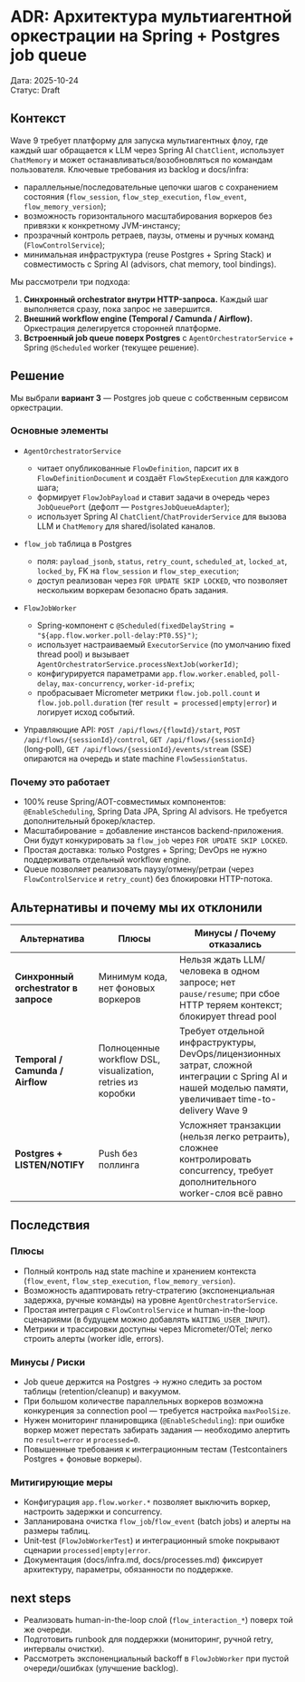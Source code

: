 # ADR: Архитектура мультиагентной оркестрации на Spring + Postgres job queue

Дата: 2025-10-24  
Статус: Draft

## Контекст

Wave 9 требует платформу для запуска мультиагентных флоу, где каждый шаг обращается к LLM через Spring AI `ChatClient`, использует `ChatMemory` и может останавливаться/возобновляться по командам пользователя. Ключевые требования из backlog и docs/infra:

- параллельные/последовательные цепочки шагов с сохранением состояния (`flow_session`, `flow_step_execution`, `flow_event`, `flow_memory_version`);
- возможность горизонтального масштабирования воркеров без привязки к конкретному JVM-инстансу;
- прозрачный контроль ретраев, паузы, отмены и ручных команд (`FlowControlService`);
- минимальная инфраструктура (reuse Postgres + Spring Stack) и совместимость с Spring AI (advisors, chat memory, tool bindings).

Мы рассмотрели три подхода:

1. **Синхронный orchestrator внутри HTTP-запроса.** Каждый шаг выполняется сразу, пока запрос не завершится.
2. **Внешний workflow engine (Temporal / Camunda / Airflow).** Оркестрация делегируется сторонней платформе.
3. **Встроенный job queue поверх Postgres** с `AgentOrchestratorService` + Spring `@Scheduled` worker (текущее решение).

## Решение

Мы выбрали **вариант 3** — Postgres job queue с собственным сервисом оркестрации.

### Основные элементы

- `AgentOrchestratorService`
  - читает опубликованные `FlowDefinition`, парсит их в `FlowDefinitionDocument` и создаёт `FlowStepExecution` для каждого шага;
  - формирует `FlowJobPayload` и ставит задачи в очередь через `JobQueuePort` (дефолт — `PostgresJobQueueAdapter`);
  - использует Spring AI `ChatClient`/`ChatProviderService` для вызова LLM и `ChatMemory` для shared/isolated каналов.

- `flow_job` таблица в Postgres
  - поля: `payload_jsonb`, `status`, `retry_count`, `scheduled_at`, `locked_at`, `locked_by`, FK на `flow_session` и `flow_step_execution`;
  - доступ реализован через `FOR UPDATE SKIP LOCKED`, что позволяет нескольким воркерам безопасно брать задания.

- `FlowJobWorker`
  - Spring-компонент с `@Scheduled(fixedDelayString = "${app.flow.worker.poll-delay:PT0.5S}")`;
  - использует настраиваемый `ExecutorService` (по умолчанию fixed thread pool) и вызывает `AgentOrchestratorService.processNextJob(workerId)`;
  - конфигурируется параметрами `app.flow.worker.enabled`, `poll-delay`, `max-concurrency`, `worker-id-prefix`;
  - пробрасывает Micrometer метрики `flow.job.poll.count` и `flow.job.poll.duration` (тег `result = processed|empty|error`) и логирует исход событий.

- Управляющие API: `POST /api/flows/{flowId}/start`, `POST /api/flows/{sessionId}/control`, `GET /api/flows/{sessionId}` (long‑poll), `GET /api/flows/{sessionId}/events/stream` (SSE) опираются на очередь и state machine `FlowSessionStatus`.

### Почему это работает

- 100% reuse Spring/AOT-совместимых компонентов: `@EnableScheduling`, Spring Data JPA, Spring AI advisors. Не требуется дополнительный брокер/кластер.
- Масштабирование = добавление инстансов backend-приложения. Они будут конкурировать за `flow_job` через `FOR UPDATE SKIP LOCKED`.
- Простая доставка: только Postgres + Spring; DevOps не нужно поддерживать отдельный workflow engine.
- Queue позволяет реализовать паузу/отмену/ретраи (через `FlowControlService` и `retry_count`) без блокировки HTTP-потока.

## Альтернативы и почему мы их отклонили

| Альтернатива | Плюсы | Минусы / Почему отказались |
| --- | --- | --- |
| **Синхронный orchestrator в запросе** | Минимум кода, нет фоновых воркеров | Нельзя ждать LLM/человека в одном запросе; нет `pause/resume`; при сбое HTTP теряем контекст; блокирует thread pool |
| **Temporal / Camunda / Airflow** | Полноценные workflow DSL, visualization, retries из коробки | Требует отдельной инфраструктуры, DevOps/лицензионных затрат, сложной интеграции с Spring AI и нашей моделью памяти, увеличивает time-to-delivery Wave 9 |
| **Postgres + LISTEN/NOTIFY** | Push без поллинга | Усложняет транзакции (нельзя легко ретраить), сложнее контролировать concurrency, требует дополнительного worker-слоя всё равно |

## Последствия

### Плюсы
- Полный контроль над state machine и хранением контекста (`flow_event`, `flow_step_execution`, `flow_memory_version`).
- Возможность адаптировать retry-стратегию (экспоненциальная задержка, ручные команды) на уровне `AgentOrchestratorService`.
- Простая интеграция с `FlowControlService` и human-in-the-loop сценариями (в будущем можно добавлять `WAITING_USER_INPUT`).
- Метрики и трассировки доступны через Micrometer/OTel; легко строить алерты (worker idle, errors).

### Минусы / Риски
- Job queue держится на Postgres → нужно следить за ростом таблицы (retention/cleanup) и вакуумом.
- При большом количестве параллельных воркеров возможна конкуренция за connection pool — требуется настройка `maxPoolSize`.
- Нужен мониторинг планировщика (`@EnableScheduling`): при ошибке воркер может перестать забирать задания — необходимо алертить по `result=error` и `processed=0`.
- Повышенные требования к интеграционным тестам (Testcontainers Postgres + фоновые воркеры).

### Митигирующие меры
- Конфигурация `app.flow.worker.*` позволяет выключить воркер, настроить задержки и concurrency.
- Запланирована очистка `flow_job`/`flow_event` (batch jobs) и алерты на размеры таблиц.
- Unit-test (`FlowJobWorkerTest`) и интеграционный smoke покрывают сценарии `processed|empty|error`.
- Документация (docs/infra.md, docs/processes.md) фиксирует архитектуру, параметры, обязанности по поддержке.

## next steps
- Реализовать human-in-the-loop слой (`flow_interaction_*`) поверх той же очереди.
- Подготовить runbook для поддержки (мониторинг, ручной retry, интервалы очистки).
- Рассмотреть экспоненциальный backoff в `FlowJobWorker` при пустой очереди/ошибках (улучшение backlog).
